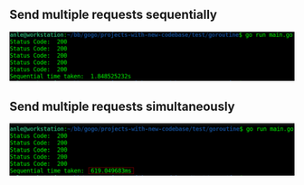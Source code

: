 ## Send multiple requests sequentially
![sequentially](images/sequentially.png)
## Send multiple requests simultaneously
![simultaneously](images/simultaneously.png)
